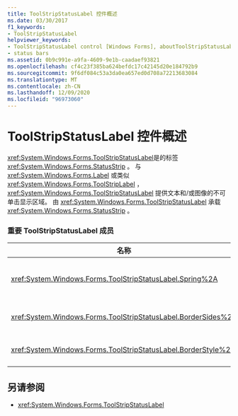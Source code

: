 ```yaml
---
title: ToolStripStatusLabel 控件概述
ms.date: 03/30/2017
f1_keywords:
- ToolStripStatusLabel
helpviewer_keywords:
- ToolStripStatusLabel control [Windows Forms], aboutToolStripStatusLabel control
- status bars
ms.assetid: 0b9c991e-a9fa-4609-9e1b-caadaef93821
ms.openlocfilehash: cf4c23f385ba624befdc17c42145d20e184792b9
ms.sourcegitcommit: 9f6df084c53a3da0ea657ed0d708a72213683084
ms.translationtype: MT
ms.contentlocale: zh-CN
ms.lasthandoff: 12/09/2020
ms.locfileid: "96973060"
---
```

# <a name="toolstripstatuslabel-control-overview"></a>ToolStripStatusLabel 控件概述
<xref:System.Windows.Forms.ToolStripStatusLabel>是的标签 <xref:System.Windows.Forms.StatusStrip> 。 与 <xref:System.Windows.Forms.Label> 或类似 <xref:System.Windows.Forms.ToolStripLabel> ， <xref:System.Windows.Forms.ToolStripStatusLabel> 提供文本和/或图像的不可单击显示区域。 由 <xref:System.Windows.Forms.ToolStripStatusLabel> 承载 <xref:System.Windows.Forms.StatusStrip> 。  
  
### <a name="important-toolstripstatuslabel-members"></a>重要 ToolStripStatusLabel 成员  
  
|名称|描述|  
|----------|-----------------|  
|<xref:System.Windows.Forms.ToolStripStatusLabel.Spring%2A>|获取或设置一个值，该值指示是否在 <xref:System.Windows.Forms.ToolStripStatusLabel> <xref:System.Windows.Forms.StatusStrip> 调整窗体大小时自动填充上的可用空间|  
|<xref:System.Windows.Forms.ToolStripStatusLabel.BorderSides%2A>|获取或设置一个值，该值指示 <xref:System.Windows.Forms.ToolStripStatusLabel> 的哪些边显示边框。|  
|<xref:System.Windows.Forms.ToolStripStatusLabel.BorderStyle%2A>|获取或设置 <xref:System.Windows.Forms.ToolStripStatusLabel> 的边框样式。|  
  
## <a name="see-also"></a>另请参阅

- <xref:System.Windows.Forms.ToolStripStatusLabel>
